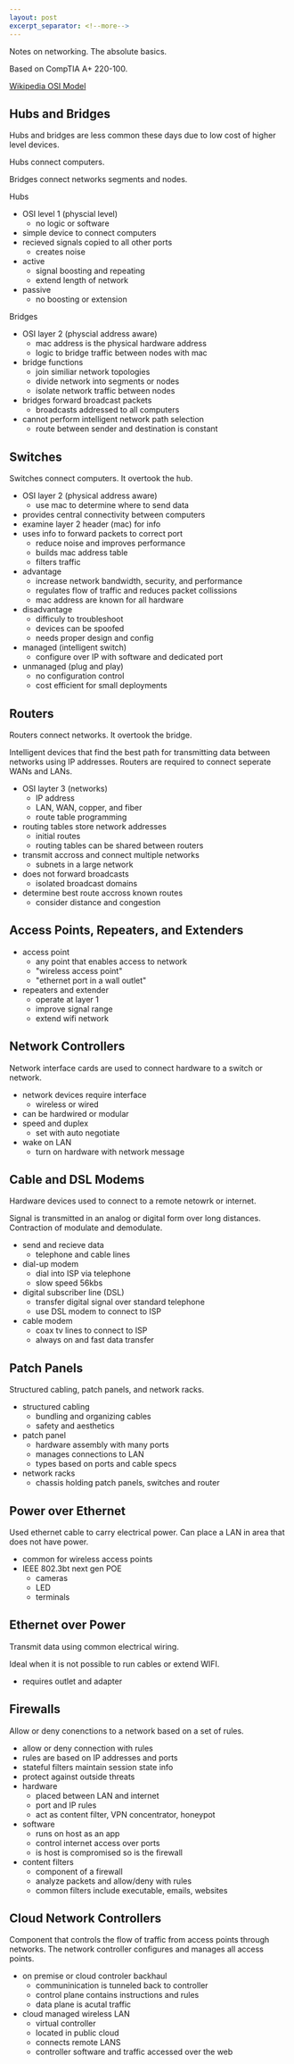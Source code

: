 ```yaml
---
layout: post
excerpt_separator: <!--more-->
---
```


Notes on networking. The absolute basics.

<!--more-->

Based on CompTIA A+ 220-100.

[Wikipedia OSI Model](https://en.wikipedia.org/wiki/OSI_model)


## Hubs and Bridges

Hubs and bridges are less common these days due to low cost of higher level devices.

Hubs connect computers. 

Bridges connect networks segments and nodes.

Hubs

- OSI level 1 (physcial level)
	- no logic or software
- simple device to connect computers
- recieved signals copied to all other ports
	- creates noise
- active
	- signal boosting and repeating
	- extend length of network
- passive
	- no boosting or extension

Bridges

- OSI layer 2 (physcial address aware)
	- mac address is the physical hardware address
	- logic to bridge traffic between nodes with mac
- bridge functions
	- join similiar network topologies
	- divide network into segments or nodes
	- isolate network traffic between nodes
- bridges forward broadcast packets
	- broadcasts addressed to all computers
- cannot perform intelligent network path selection
	- route between sender and destination is constant


## Switches

Switches connect computers. It overtook the hub.

- OSI layer 2 (physical address aware)
	- use mac to determine where to send data
- provides central connectivity between computers
- examine layer 2 header (mac) for info
- uses info to forward packets to correct port
	- reduce noise and improves performance
	- builds mac address table
	- filters traffic
- advantage
	- increase network bandwidth, security, and performance
	- regulates flow of traffic and reduces packet collissions
	- mac address are known for all hardware
- disadvantage
	- difficuly to troubleshoot
	- devices can be spoofed
	- needs proper design and config
- managed (intelligent switch)
	- configure over IP with software and dedicated port
- unmanaged (plug and play)
	- no configuration control
	- cost efficient for small deployments


## Routers

Routers connect networks. It overtook the bridge.

Intelligent devices that find the best path for transmitting data between networks using IP addresses. Routers are required to connect seperate WANs and LANs. 

- OSI layter 3 (networks)
	- IP address
	- LAN, WAN, copper, and fiber
	- route table programming
- routing tables store network addresses
	- initial routes
	- routing tables can be shared between routers
- transmit accross and connect multiple networks
	- subnets in a large network
- does not forward broadcasts
	- isolated broadcast domains
- determine best route accross known routes
	- consider distance and congestion

## Access Points, Repeaters, and Extenders

- access point
	- any point that enables access to network
	- "wireless access point"
	- "ethernet port in a wall outlet"
- repeaters and extender
	- operate at layer 1
	- improve signal range
	- extend wifi network

## Network Controllers

Network interface cards are used to connect hardware to a switch or network.

- network devices require interface
	- wireless or wired
- can be hardwired or modular
- speed and duplex
	- set with auto negotiate
- wake on LAN
	- turn on hardware with network message

## Cable and DSL Modems

Hardware devices used to connect to a remote netowrk or internet.

Signal is transmitted in an analog or digital form over long distances. Contraction of modulate and demodulate.

- send and recieve data
	- telephone and cable lines
- dial-up modem
	- dial into ISP via telephone
	- slow speed 56kbs
- digital subscriber line (DSL)
	- transfer digital signal over standard telephone
	- use DSL modem to connect to ISP
- cable modem
	- coax tv lines to connect to ISP
	- always on and fast data transfer

## Patch Panels

Structured cabling, patch panels, and network racks.

- structured cabling
	- bundling and organizing cables
	- safety and aesthetics
- patch panel
	- hardware assembly with many ports
	- manages connections to LAN
	- types based on ports and cable specs
- network racks
	- chassis holding patch panels, switches and router

## Power over Ethernet

Used ethernet cable to carry electrical power. Can place a LAN in area that does not have power.

- common for wireless access points
- IEEE 802.3bt next gen POE
	- cameras
	- LED
	- terminals

## Ethernet over Power

Transmit data using common electrical wiring.

Ideal when it is not possible to run cables or extend WIFI.

- requires outlet and adapter

## Firewalls

Allow or deny conenctions to a network based on a set of rules.

- allow or deny connection with rules
- rules are based on IP addresses and ports
- stateful filters maintain session state info
- protect against outside threats
- hardware
	- placed between LAN and internet
	- port and IP rules
	- act as content filter, VPN concentrator, honeypot
- software
	- runs on host as an app
	- control internet access over ports
	- is host is compromised so is the firewall
- content filters
	- component of a firewall
	- analyze packets and allow/deny with rules
	- common filters include executable, emails, websites

## Cloud Network Controllers 

Component that controls the flow of traffic from access points through networks. The network controller configures and manages all access points.

- on premise or cloud controler backhaul
	- communinication is tunneled back to controller
	- control plane contains instructions and rules
	- data plane is acutal traffic
- cloud managed wireless LAN
	- virtual controller
	- located in public cloud
	- connects remote LANS
	- controller software and traffic accessed over the web
